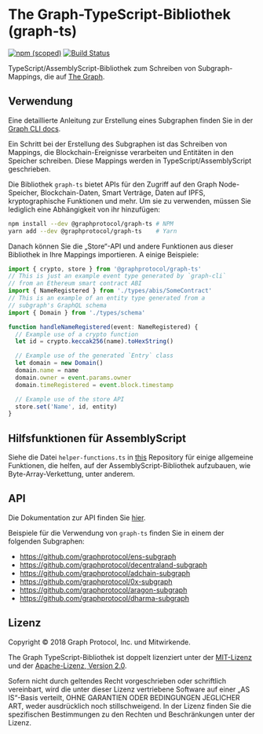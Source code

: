 # The Graph-TypeScript-Bibliothek (graph-ts)

[![npm (scoped)](https://img.shields.io/npm/v/@graphprotocol/graph-ts.svg)](https://www.npmjs.com/package/@graphprotocol/graph-ts)
[![Build Status](https://travis-ci.org/graphprotocol/graph-ts.svg?branch=master)](https://travis-ci.org/graphprotocol/graph-ts)

TypeScript/AssemblyScript-Bibliothek zum Schreiben von Subgraph-Mappings, die auf
[The Graph](https://github.com/graphprotocol/graph-node).

## Verwendung

Eine detaillierte Anleitung zur Erstellung eines Subgraphen finden Sie in der
[Graph CLI docs](https://github.com/graphprotocol/graph-cli).

Ein Schritt bei der Erstellung des Subgraphen ist das Schreiben von Mappings, die Blockchain-Ereignisse verarbeiten und
Entitäten in den Speicher schreiben. Diese Mappings werden in TypeScript/AssemblyScript geschrieben.

Die Bibliothek `graph-ts` bietet APIs für den Zugriff auf den Graph Node-Speicher, Blockchain-Daten, Smart
Verträge, Daten auf IPFS, kryptographische Funktionen und mehr. Um sie zu verwenden, müssen Sie lediglich eine
Abhängigkeit von ihr hinzufügen:

```sh
npm install --dev @graphprotocol/graph-ts # NPM
yarn add --dev @graphprotocol/graph-ts    # Yarn
```

Danach können Sie die „Store“-API und andere Funktionen aus dieser Bibliothek in Ihre Mappings importieren. A
einige Beispiele:

```typescript
import { crypto, store } from '@graphprotocol/graph-ts'
// This is just an example event type generated by `graph-cli`
// from an Ethereum smart contract ABI
import { NameRegistered } from './types/abis/SomeContract'
// This is an example of an entity type generated from a
// subgraph's GraphQL schema
import { Domain } from './types/schema'

function handleNameRegistered(event: NameRegistered) {
  // Example use of a crypto function
  let id = crypto.keccak256(name).toHexString()

  // Example use of the generated `Entry` class
  let domain = new Domain()
  domain.name = name
  domain.owner = event.params.owner
  domain.timeRegistered = event.block.timestamp

  // Example use of the store API
  store.set('Name', id, entity)
}
```

## Hilfsfunktionen für AssemblyScript

Siehe die Datei `helper-functions.ts` in
[this](https://github.com/graphprotocol/graph-tooling/blob/main/packages/ts/helper-functions.ts)
Repository für einige allgemeine Funktionen, die helfen, auf der AssemblyScript-Bibliothek aufzubauen, wie
Byte-Array-Verkettung, unter anderem.

## API

Die Dokumentation zur API finden Sie
[hier](https://thegraph.com/docs/en/developer/assemblyscript-api/).

Beispiele für die Verwendung von `graph-ts` finden Sie in einem der folgenden Subgraphen:

- https://github.com/graphprotocol/ens-subgraph
- https://github.com/graphprotocol/decentraland-subgraph
- https://github.com/graphprotocol/adchain-subgraph
- https://github.com/graphprotocol/0x-subgraph
- https://github.com/graphprotocol/aragon-subgraph
- https://github.com/graphprotocol/dharma-subgraph

## Lizenz

Copyright &copy; 2018 Graph Protocol, Inc. und Mitwirkende.

The Graph TypeScript-Bibliothek ist doppelt lizenziert unter der
[MIT-Lizenz](https://github.com/graphprotocol/graph-tooling/blob/main/LICENSE-MIT) und der
[Apache-Lizenz, Version 2.0](https://github.com/graphprotocol/graph-tooling/blob/main/LICENSE-APACHE).

Sofern nicht durch geltendes Recht vorgeschrieben oder schriftlich vereinbart, wird die unter dieser Lizenz vertriebene Software
auf einer „AS IS“-Basis verteilt, OHNE GARANTIEN ODER BEDINGUNGEN JEGLICHER ART, weder ausdrücklich noch
stillschweigend. In der Lizenz finden Sie die spezifischen Bestimmungen zu den Rechten und Beschränkungen unter der
Lizenz.
